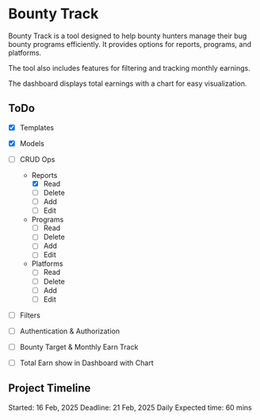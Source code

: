 # Bounty Track
Bounty Track is a tool designed to help bounty hunters manage their bug bounty programs efficiently. It provides options for reports, programs, and platforms. 

The tool also includes features for filtering and tracking monthly earnings. 

The dashboard displays total earnings with a chart for easy visualization.

## ToDo
- [x] Templates
- [x] Models
- [ ] CRUD Ops
    - Reports
        - [x] Read
        - [ ] Delete 
        - [ ] Add
        - [ ] Edit

    - Programs
        - [ ] Read
        - [ ] Delete 
        - [ ] Add
        - [ ] Edit

    - Platforms
        - [ ] Read
        - [ ] Delete 
        - [ ] Add
        - [ ] Edit
- [ ] Filters
- [ ] Authentication & Authorization
- [ ] Bounty Target & Monthly Earn Track
- [ ] Total Earn show in Dashboard with Chart


## Project Timeline
Started: 16 Feb, 2025
Deadline: 21 Feb, 2025
Daily Expected time: 60 mins
